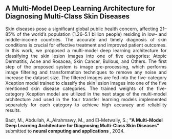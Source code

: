 ## A Multi-Model Deep Learning Architecture for Diagnosing Multi-Class Skin Diseases
<p align="justify">
Skin diseases pose a significant global public health concern, affecting 21–85% of the world’s population (1.26–5.1 billion people) residing in low- and middle-income countries. The accurate and timely diagnosis of skin conditions is crucial for effective treatment and improved patient outcomes. In this work, we proposed a multi-model deep learning architecture for classifying the skin lesion images into one of five categories: Atopic Dermatitis, Acne and Rosacea, Skin Cancer, Bullous, and Others. The first step of the proposed system is image pre-processing, which performs image filtering and transformation techniques to remove any noise and increase the dataset size. The filtered images are fed into the five-category Xception model trained to classify the skin lesion images into one of the five mentioned skin disease categories. The trained weights of the five-category Xception model are utilized in the next stage of the multi-model architecture and used in the four transfer learning models implemented separately for each category to achieve high accuracy and reliability results.

Badr, M., Abdullah, A.,Alrahmawy, M., and El-Metwally, S.; <b> "A Multi-Model Deep Learning Architecture for Diagnosing Multi-Class Skin Diseases" </b> submitted to <b> neural computing and applications </b>, 2024.
<br>

